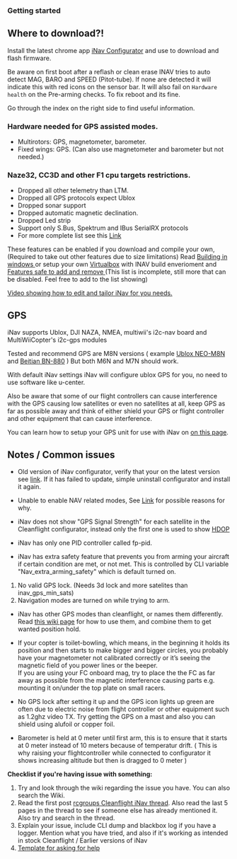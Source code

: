 ### Getting started

## Where to download?!
Install the latest chrome app [iNav Configurator](https://chrome.google.com/webstore/detail/inav-configurator/fmaidjmgkdkpafmbnmigkpdnpdhopgel) and use to download and flash firmware. 

Be aware on first boot after a reflash or clean erase INAV tries to auto detect MAG, BARO and SPEED (Pitot-tube).  If none are detected it will indicate this with red icons on the sensor bar.  It will also fail on `Hardware health` on the Pre-arming checks. To fix reboot and its fine.

Go through the index on the right side to find useful information.

### Hardware needed for GPS assisted modes.

* Multirotors: GPS, magnetometer, barometer.
* Fixed wings: GPS. (Can also use magnetometer and barometer but not needed.)

### Naze32, CC3D and other F1 cpu targets restrictions. 

* Dropped all other telemetry than LTM.
* Dropped all GPS protocols expect Ublox
* Dropped sonar support
* Dropped automatic magnetic declination. 
* Dropped Led strip
* Support only S.Bus, Spektrum and IBus SerialRX protocols
* For more complete list see this [Link](https://github.com/iNavFlight/inav/wiki/Hardware-and-feature-support-map)

These features can be enabled if you download and compile your own, (Required to take out other features due to size limitations) Read [Building in windows ](https://github.com/iNavFlight/inav/blob/master/docs/development/Building%20in%20Windows.md) or setup your own [Virtualbox](https://github.com/iNavFlight/inav/wiki/Making-a-new-Virtualbox-to-make-your-own-INAV) with INAV build enverioment  and [Features safe to add and remove ](https://github.com/iNavFlight/inav/blob/master/docs/Features%20safe%20to%20remove%20and%20add.md) (This list is incomplete, still more that can be disabled. Feel free to add to the list showing)  


[Video showing how to edit and tailor iNav for you needs.](https://youtu.be/n3Z1fOQJAg8)

## GPS
iNav supports  Ublox, DJI NAZA, NMEA, multiwii's i2c-nav board and MultiWiiCopter's i2c-gps modules

Tested and recommend GPS are M8N versions ( example [Ublox NEO-M8N](http://m.banggood.com/Ublox-NEO-M8N-Flight-Controller-GPS-with-Protective-Shell-for-PIX-PX4-Pixhawk-p-1005394.html?AID=12202217&PID=3836173&SID=ikzicawnsk0004o402ecu&source=affiliate&utm_source=Banggood_CJ&utm_medium=commission_junction&utm_campaign=OpenPilot&utm_content=sandy) and [Beitian BN-880](http://m.banggood.com/UBLOX-NEO-M8N-BN-880-Flight-Control-GPS-Module-Dual-Module-Compass-p-971082.html) )
But both M6N and M7N should work.

With default iNav settings iNav will configure ublox GPS for you, no need to use software like u-center.

Also be aware that some of our flight controllers can cause interference with the GPS causing low satellites or even no satellites at all, keep GPS as far as possible away and think of either shield your GPS or flight controller and other equipment that can cause interference.

You can learn how to setup your GPS unit for use with iNav on [on this page](https://github.com/iNavFlight/inav/wiki/GPS--and-Compass-setup).

## Notes / Common issues

* Old version of iNav configurator, verify that your on the latest version see [link](https://chrome.google.com/webstore/detail/inav-configurator/fmaidjmgkdkpafmbnmigkpdnpdhopgel). If it has failed to update, simple uninstall configurator and install it again.

* Unable to enable NAV related modes, See [Link](https://github.com/iNavFlight/inav/wiki/Navigation-modes) for possible reasons for why.

* iNav does not show "GPS Signal Strength" for each satellite in the Cleanflight configurator, instead only the first one is used to show [HDOP](https://en.wikipedia.org/wiki/Dilution_of_precision_%28GPS%29)

* iNav has only one PID controller called fp-pid.

* iNav has extra safety feature that prevents you from arming your aircraft if certain condition are met, or not met. This is controlled by CLI variable "Nav_extra_arming_safety" which is default turned on.

1. No valid GPS lock. (Needs 3d lock and more satelites than inav_gps_min_sats)
1. Navigation modes are turned on while trying to arm.


* iNav has other GPS modes than cleanflight, or names them differently. Read [this wiki page](https://github.com/iNavFlight/inav/wiki/Navigation-modes) for how to use them, and combine them to get wanted position hold.

* If your copter is toilet-bowling, which means, in the beginning it holds its position and then starts to make bigger and bigger circles, you probably have your magnetometer not calibrated correctly or it’s seeing the magnetic field of you power lines or the beeper.  
If you are using your FC onboard mag, try to place the the FC as far away as possible from the magnetic interference causing parts e.g. mounting it on/under the top plate on small racers.

* No GPS lock after setting it up and the GPS icon lights up green are often due to electric noise from flight controller or other equipment such as 1.2ghz video TX. Try getting the GPS on a mast and also you can shield using alufoil or copper foil.

* Barometer is held at 0 meter until first arm, this is to ensure that it starts at 0 meter instead of 10 meters because of temperatur drift. ( This is why raising your flightcontroller while connected to configurator it shows increasing altitude but then is dragged to 0 meter )

**Checklist if you're having issue with something:**

1. Try and look through the wiki regarding the issue you have. You can also search the Wiki.
1. Read the first post [rcgroups Cleanflight iNav thread](http://www.rcgroups.com/forums/showthread.php?t=2495732). Also read the last 5 pages in the thread to see if someone else has already mentioned it. Also try and search in the thread.
1. Explain your issue, include CLI dump and blackbox log if you have a logger. Mention what you have tried, and also if it's working as intended in stock Cleanflight / Earlier versions of iNav
1. [Template for asking for help](http://www.rcgroups.com/forums/showpost.php?p=35637535&postcount=7930)